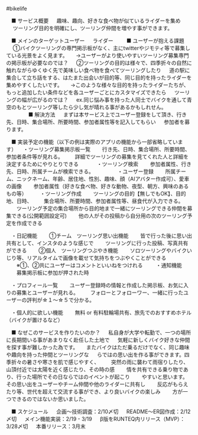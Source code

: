 #bikelife

　■ サービス概要
　  趣味、趣向、好きな食べ物が似ているライダーを集め
　  ツーリング目的を明確にし、ツーリング仲間を増やす事ができます。

　■ メインのターゲットユーザー
　  ライダー
　
　■ ユーザーが抱える課題
　  ①バイクツーリングの専門掲示板がなく、主にtwitterやジモティ等で募集している光景をよく見ます。
　  →ユーザーがより使いやすいツーリング募集専門の掲示板が必要なのでは？
　  ②ツーリングの目的は様々で、四季折々の自然に触れながらゆくゆく先で美味しい食べ物を食べてツーリングしたり
　  道の駅に集合して立ち話をする、はたまた出会いが目的等、同じ目的を持ったライダーを集めやすくしたいです。
　  →このような様々な目的を持ったライダーたちが、もっと追加したい条件などを各ユーザーごとにカスタマイズできたら
　  ツーリングの幅が広がるのでは？
　  ex.同じ悩み事を持った人同士でバイクを通して青空のもとツーリング等したら少し気が晴れる事があるかもしれせん。
　　　
　■ 解決方法
　  まずは本サービス上でユーザー登録をして頂き、行き先、日時、集合場所、所要時間、参加者属性等を記入してもらい
　  参加者を募ります。

　■ 実装予定の機能（以下の例は実際のアプリの機能から一部省略しています）
　・ツーリング募集掲示板一覧
　　行き先、日時、集合場所、所要時間、参加者条件等が見れる。
　　詳細でツーリングの募集を見てくれた人と詳細を決定するためにやりとりできる
　　
　・ツーリング検索
　　参加者属性、行き先、日時、所属チームが検索できる。
　　　
　・ユーザー登録
　　所属チーム、ニックネーム、年齢、居住地、性別、趣味、顔（AIアバター作成可）、愛車の画像
　　参加者属性（好きな食べ物、好きな動物、夜型、朝方、興味のあるもの等）
　
　・ツーリング作成
　　ツーリングの目的【無しでもOK】、目的地、日時、
　　集合場所、所要時間、参加者属性等、昼食代が入力できる。
　　ツーリング予定の集合場所から目的地まで一緒にツーリングできる仲間を募集できる(公開範囲設定可)
　　他の人がその投稿から自分用の次のツーリング予定を作成できる

　・日記機能
　　①チーム　ツーリング思い出機能
　　皆で行った後に思い出共有として、インスタのような感じで
　　ツーリングに行った投稿、写真共有ができる
　　②個人　ツーリングつぶやき機能
　　ソロツーリングやバイクいじり等、リアルタイムで画像を載せて気持ちをつぶやくことができる
　　※①、②共にユーザーはコメントといいねをつけれる
　
　・通知機能
　　募集掲示板に参加が押された時

　・プロフィール一覧
　　ユーザー登録時の情報と作成した掲示板、お気に入りの募集とユーザーが見れる。
　　フォローとフォローワー、一緒に行ったユーザーの評判が☆１〜☆５で分かる。

　・個人的に欲しい機能
　　無料 or 有料駐輪場共有、旅先でのおすすめホテル（バイクが置けるなど）

　■ なぜこのサービスを作りたいのか？
　  私自身が大学や転勤で、一つの場所に長期間いる事があまりなく赴任した土地で
　  気軽に新しくバイク好きな仲間を探す事が難しかった為です。
　  またバイクはただ乗るだけでなく、同じ趣味や趣向を持った仲間とツーリングな
　  らではの思い出を作る事ができます。四季折々の暑さや寒さを肌で感じやすく、
　　突然の雨に襲わて雨宿りしたり、山頂付近では太陽を近く感じたり、その時の感
　　情を共有できる乗り物であり、行った場所でその日ならではのイベントが起こり
　　やすいと思います。その思い出をユーザーやチーム仲間や他のライダーに共有し
　　反応がもらえたり等、世代を超えて交流する事ができ、より良いバイクの楽しみ
　　方が一つできるのではないか思いました。

　■ スケジュール
　  企画〜技術調査：2/10〆切
　  README〜ER図作成：2/12 〆切
 　 メイン機能実装：2/19 - 3/19
　  β版をRUNTEQ内リリース（MVP）：3/28〆切
　  本番リリース：3月末

